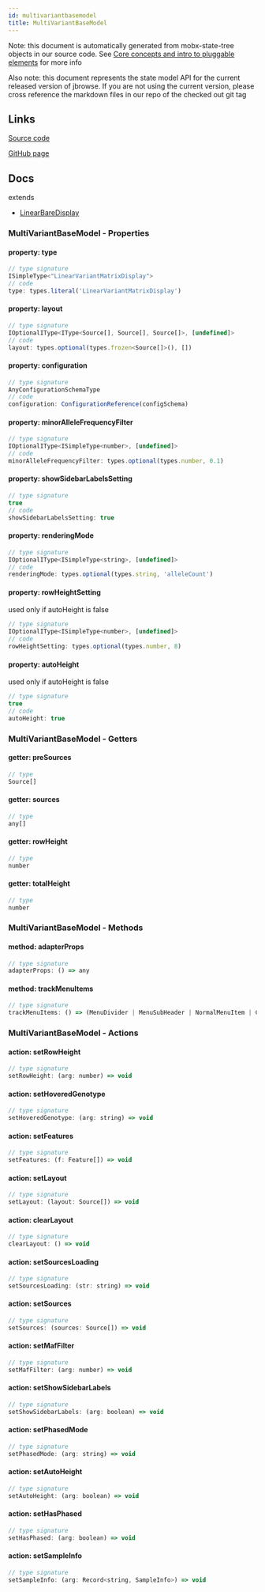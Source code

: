 ```yaml
---
id: multivariantbasemodel
title: MultiVariantBaseModel
---
```


Note: this document is automatically generated from mobx-state-tree objects in
our source code. See
[Core concepts and intro to pluggable elements](/docs/developer_guide/) for more
info

Also note: this document represents the state model API for the current released
version of jbrowse. If you are not using the current version, please cross
reference the markdown files in our repo of the checked out git tag

## Links

[Source code](https://github.com/GMOD/jbrowse-components/blob/main/plugins/variants/src/shared/MultiVariantBaseModel.tsx)

[GitHub page](https://github.com/GMOD/jbrowse-components/tree/main/website/docs/models/MultiVariantBaseModel.md)

## Docs

extends

- [LinearBareDisplay](../linearbaredisplay)

### MultiVariantBaseModel - Properties

#### property: type

```js
// type signature
ISimpleType<"LinearVariantMatrixDisplay">
// code
type: types.literal('LinearVariantMatrixDisplay')
```

#### property: layout

```js
// type signature
IOptionalIType<IType<Source[], Source[], Source[]>, [undefined]>
// code
layout: types.optional(types.frozen<Source[]>(), [])
```

#### property: configuration

```js
// type signature
AnyConfigurationSchemaType
// code
configuration: ConfigurationReference(configSchema)
```

#### property: minorAlleleFrequencyFilter

```js
// type signature
IOptionalIType<ISimpleType<number>, [undefined]>
// code
minorAlleleFrequencyFilter: types.optional(types.number, 0.1)
```

#### property: showSidebarLabelsSetting

```js
// type signature
true
// code
showSidebarLabelsSetting: true
```

#### property: renderingMode

```js
// type signature
IOptionalIType<ISimpleType<string>, [undefined]>
// code
renderingMode: types.optional(types.string, 'alleleCount')
```

#### property: rowHeightSetting

used only if autoHeight is false

```js
// type signature
IOptionalIType<ISimpleType<number>, [undefined]>
// code
rowHeightSetting: types.optional(types.number, 8)
```

#### property: autoHeight

used only if autoHeight is false

```js
// type signature
true
// code
autoHeight: true
```

### MultiVariantBaseModel - Getters

#### getter: preSources

```js
// type
Source[]
```

#### getter: sources

```js
// type
any[]
```

#### getter: rowHeight

```js
// type
number
```

#### getter: totalHeight

```js
// type
number
```

### MultiVariantBaseModel - Methods

#### method: adapterProps

```js
// type signature
adapterProps: () => any
```

#### method: trackMenuItems

```js
// type signature
trackMenuItems: () => (MenuDivider | MenuSubHeader | NormalMenuItem | CheckboxMenuItem | RadioMenuItem | SubMenuItem | { ...; } | { ...; } | { ...; } | { ...; })[]
```

### MultiVariantBaseModel - Actions

#### action: setRowHeight

```js
// type signature
setRowHeight: (arg: number) => void
```

#### action: setHoveredGenotype

```js
// type signature
setHoveredGenotype: (arg: string) => void
```

#### action: setFeatures

```js
// type signature
setFeatures: (f: Feature[]) => void
```

#### action: setLayout

```js
// type signature
setLayout: (layout: Source[]) => void
```

#### action: clearLayout

```js
// type signature
clearLayout: () => void
```

#### action: setSourcesLoading

```js
// type signature
setSourcesLoading: (str: string) => void
```

#### action: setSources

```js
// type signature
setSources: (sources: Source[]) => void
```

#### action: setMafFilter

```js
// type signature
setMafFilter: (arg: number) => void
```

#### action: setShowSidebarLabels

```js
// type signature
setShowSidebarLabels: (arg: boolean) => void
```

#### action: setPhasedMode

```js
// type signature
setPhasedMode: (arg: string) => void
```

#### action: setAutoHeight

```js
// type signature
setAutoHeight: (arg: boolean) => void
```

#### action: setHasPhased

```js
// type signature
setHasPhased: (arg: boolean) => void
```

#### action: setSampleInfo

```js
// type signature
setSampleInfo: (arg: Record<string, SampleInfo>) => void
```
